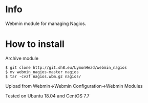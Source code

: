 # Info
Webmin module for managing Nagios.

# How to install
Archive module

	$ git clone http://git.sh8.eu/LymonHead/webmin_nagios
	$ mv webmin_nagios-master nagios
	$ tar -cvzf nagios.wbm.gz nagios/

Upload from Webmin->Webmin Configuration->Webmin Modules

Tested on Ubuntu 18.04 and CentOS 7.7
